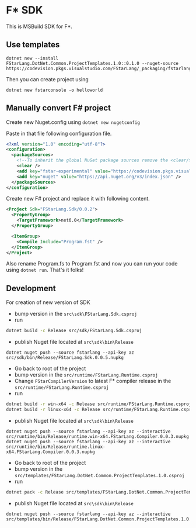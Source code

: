 # F* SDK

This is MSBuild SDK for F*.


## Use templates

```shell
dotnet new --install FStarLang.DotNet.Common.ProjectTemplates.1.0::0.1.0 --nuget-source https://codevision.pkgs.visualstudio.com/FStarLang/_packaging/fstarlang/nuget/v3/index.json
```

Then you can create project using
```shell
dotnet new fstarconsole -o helloworld
```

## Manually convert F# project

Create new Nuget.config using `dotnet new nugetconfig`

Paste in that file following configuration file.
```xml
<?xml version="1.0" encoding="utf-8"?>
<configuration>
  <packageSources>
    <!--To inherit the global NuGet package sources remove the <clear/> line below -->
    <clear />
    <add key="fstar-experimental" value="https://codevision.pkgs.visualstudio.com/FStarLang/_packaging/fstarlang/nuget/v3/index.json" />
    <add key="nuget" value="https://api.nuget.org/v3/index.json" />
  </packageSources>
</configuration>
```

Create new F# project and replace it with following content.

```xml
<Project Sdk="FStarLang.Sdk/0.0.2">
  <PropertyGroup>
    <TargetFramework>net6.0</TargetFramework>
  </PropertyGroup>

  <ItemGroup>
    <Compile Include="Program.fst" />
  </ItemGroup>
</Project>
```
Also rename Program.fs to Program.fst and now you can run your code using `dotnet run`. That's it folks!

## Development

For creation of new version of SDK
- bump version in the `src\sdk\FStarLang.Sdk.csproj`
- run 
```sh
dotnet build -c Release src/sdk/FStarLang.Sdk.csproj
```
- publish Nuget file located at `src\sdk\bin\Release`
```
dotnet nuget push --source fstarlang --api-key az src/sdk/bin/Release/FStarLang.Sdk.0.0.5.nupkg
```
- Go back to root of the project
- bump version in the `src/runtime/FStarLang.Runtime.csproj`
- Change `FStarCompilerVersion` to latest F* compiler release in the `src/runtime/FStarLang.Runtime.csproj`
- run
```sh
dotnet build -r win-x64 -c Release src/runtime/FStarLang.Runtime.csproj
dotnet build -r linux-x64 -c Release src/runtime/FStarLang.Runtime.csproj
```
- publish Nuget file located at `src\sdk\bin\Release`
```
dotnet nuget push --source fstarlang --api-key az --interactive src/runtime/bin/Release/runtime.win-x64.FStarLang.Compiler.0.0.3.nupkg
dotnet nuget push --source fstarlang --api-key az --interactive src/runtime/bin/Release/runtime.linux-x64.FStarLang.Compiler.0.0.3.nupkg
```
- Go back to root of the project
- bump version in the `src/templates/FStarLang.DotNet.Common.ProjectTemplates.1.0.csproj`
- run
```sh
dotnet pack -c Release src/templates/FStarLang.DotNet.Common.ProjectTemplates.1.0.csproj
```
- publish Nuget file located at `src\sdk\bin\Release`
```
dotnet nuget push --source fstarlang --api-key az --interactive src/templates/bin/Release/FStarLang.DotNet.Common.ProjectTemplates.1.0.0.0.5```
